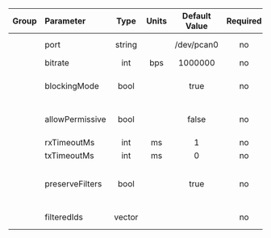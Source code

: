 | Group |    Parameter    |    Type     | Units | Default Value | Required |               Description              | Notes |
|:-----:|:----------------|:-----------:|:-----:|:-------------:|:--------:|:--------------------------------------:|:-----:|
|       |      port       |   string    |       |  /dev/pcan0   |    no    |            CAN device path             |       |
|       |     bitrate     |     int     |  bps  |    1000000    |    no    |              CAN bitrate               |       |
|       |  blockingMode   |    bool     |       |     true      |    no    |         blocking mode enabled          |       |
|       | allowPermissive |    bool     |       |     false     |    no    |       read/write permissive mode       |       |
|       |   rxTimeoutMs   |     int     |  ms   |       1       |    no    |               RX timeout               |       |
|       |   txTimeoutMs   |     int     |  ms   |       0       |    no    |               TX timeout               |       |
|       | preserveFilters |    bool     |       |     true      |    no    | don't clear acceptance filters on init |       |
|       |   filteredIds   | vector<int> |       |               |    no    |           filtered node IDs            |       |
